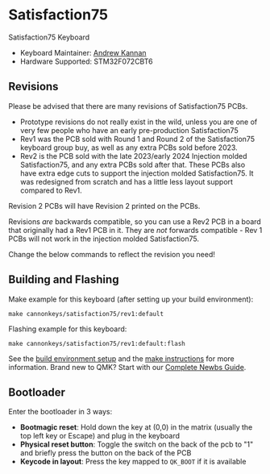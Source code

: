 # Satisfaction75

Satisfaction75 Keyboard

* Keyboard Maintainer: [Andrew Kannan](https://github.com/awkannan)
* Hardware Supported: STM32F072CBT6

## Revisions

Please be advised that there are many revisions of Satisfaction75 PCBs.

- Prototype revisions do not really exist in the wild, unless you are one of very few people who have an early pre-production Satisfaction75
- Rev1 was the PCB sold with Round 1 and Round 2 of the Satisfaction75 keyboard group buy, as well as any extra PCBs sold before 2023.
- Rev2 is the PCB sold with the late 2023/early 2024 Injection molded Satisfaction75, and any extra PCBs sold after that. These PCBs also have extra edge cuts to support the injection molded Satisfaction75. It was redesigned from scratch and has a little less layout support compared to Rev1.

Revision 2 PCBs will have Revision 2 printed on the PCBs.

Revisions _are_ backwards compatible, so you can use a Rev2 PCB in a board that originally had a Rev1 PCB in it. They are _not_ forwards compatible - Rev 1 PCBs will not work in the injection molded Satisfaction75.

Change the below commands to reflect the revision you need!

## Building and Flashing

Make example for this keyboard (after setting up your build environment):

    make cannonkeys/satisfaction75/rev1:default
    
Flashing example for this keyboard:

    make cannonkeys/satisfaction75/rev1:default:flash

See the [build environment setup](https://docs.qmk.fm/#/getting_started_build_tools) and the [make instructions](https://docs.qmk.fm/#/getting_started_make_guide) for more information. Brand new to QMK? Start with our [Complete Newbs Guide](https://docs.qmk.fm/#/newbs).

## Bootloader

Enter the bootloader in 3 ways:

* **Bootmagic reset**: Hold down the key at (0,0) in the matrix (usually the top left key or Escape) and plug in the keyboard
* **Physical reset button**: Toggle the switch on the back of the pcb to "1" and briefly press the button on the back of the PCB
* **Keycode in layout**: Press the key mapped to `QK_BOOT` if it is available